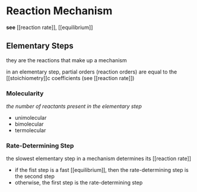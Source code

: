# Reaction Mechanism

**see** [[reaction rate]], [[equilibrium]]

## Elementary Steps

they are the reactions that make up a mechanism

in an elementary step, partial orders (reaction orders) are equal to the [[stoichiometry]]c coefficients (see [[reaction rate]])

### Molecularity

_the number of reactants present in the elementary step_

- unimolecular
- bimolecular
- termolecular

### Rate-Determining Step

the slowest elementary step in a mechanism determines its [[reaction rate]]

- if the fist step is a fast [[equilibrium]], then the rate-determining step is the second step
- otherwise, the first step is the rate-determining step
